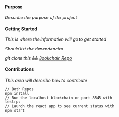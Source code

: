#### Purpose
*Describe the purpose of the project*
#### Getting Started

*This is where the information will go to get started*

*Should list the dependencies*

*git clone this && [Bookchain Repo](https://github.com/njgheorghita/bookchain)*

#### Contributions
*This area will describe how to contribute*
```
// Both Repos
npm install
// Run the localhost blockchain on port 8545 with
testrpc
// Launch the react app to see current status with
npm start

```
